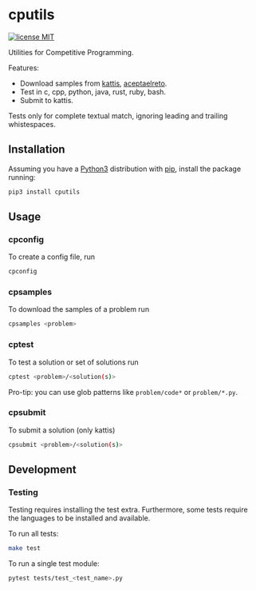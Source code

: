 # cputils

[![license MIT](https://img.shields.io/badge/license-MIT-blue.svg)](LICENSE.txt)

Utilities for Competitive Programming. 

Features:
- Download samples from [kattis](https://open.kattis.com/), [aceptaelreto](https://aceptaelreto.com/).
- Test in c, cpp, python, java, rust, ruby, bash.
- Submit to kattis.

Tests only for complete textual match, ignoring leading and trailing whistespaces. 

## Installation
Assuming you have a [Python3](https://www.python.org/) distribution with [pip](https://pip.pypa.io/en/stable/installing/), install the package running:

```bash
pip3 install cputils
```

## Usage
### cpconfig
To create a config file, run
```bash
cpconfig
```

### cpsamples
To download the samples of a problem run
```bash
cpsamples <problem>
```

### cptest
To test a solution or set of solutions run
```bash
cptest <problem>/<solution(s)>
```
Pro-tip: you can use glob patterns like ```problem/code*``` or ```problem/*.py```.

### cpsubmit
To submit a solution (only kattis)
```bash
cpsubmit <problem>/<solution(s)>
```


## Development
### Testing

Testing requires installing the test extra. Furthermore, some tests require the languages to be installed and available.

To run all tests:
```bash
make test
```

To run a single test module:
```bash
pytest tests/test_<test_name>.py
```